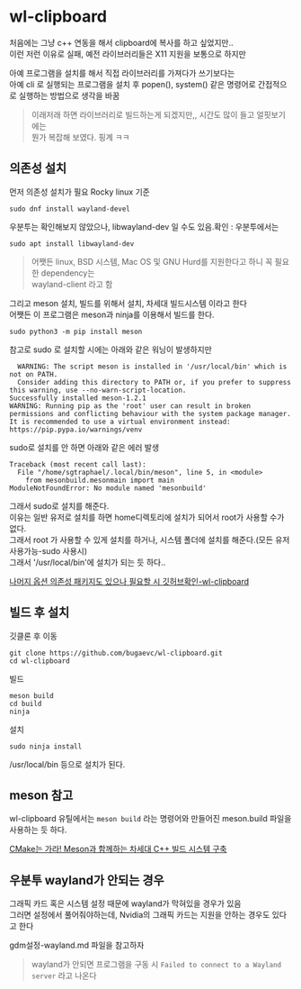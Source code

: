 # wl-clipboard
처음에는 그냥 c++ 연동을 해서 clipboard에 복사를 하고 싶었지만..  
이런 저런 이유로 실패, 예전 라이브러리들은 X11 지원을 보통으로 하지만  

아예 프로그램을 설치를 해서 직접 라이브러리를 가져다가 쓰기보다는  
아예 cli 로 실행되는 프로그램을 설치 후 popen(), system() 같은 명령어로 간접적으로 실행하는 방법으로 생각을 바꿈   

> 이래저래 하면 라이브러리로 빌드하는게 되겠지만,, 시간도 많이 들고 얼핏보기에는  
> 뭔가 복잡해 보였다. 핑계 ㅋㅋ

## 의존성 설치
먼저 의존성 설치가 필요
Rocky linux 기준 
```
sudo dnf install wayland-devel
```

우분투는 확인해보지 않았으나, libwayland-dev 일 수도 있음.확인 : 우분투에서는 
```
sudo apt install libwayland-dev
```

> 어쨋든 linux, BSD 시스템, Mac OS 및 GNU Hurd를 지원한다고 하니 꼭 필요한 dependency는  
wayland-client 라고 함

그리고 meson 설치, 빌드를 위해서 설치, 차세대 빌드시스템 이라고 한다  
어쨋든 이 프로그램은 meson과 ninja를 이용해서 빌드를 한다. 

```
sudo python3 -m pip install meson
```

참고로 sudo 로 설치할 시에는 아래와 같은 워닝이 발생하지만   
```
  WARNING: The script meson is installed in '/usr/local/bin' which is not on PATH.
  Consider adding this directory to PATH or, if you prefer to suppress this warning, use --no-warn-script-location.
Successfully installed meson-1.2.1
WARNING: Running pip as the 'root' user can result in broken permissions and conflicting behaviour with the system package manager. It is recommended to use a virtual environment instead: https://pip.pypa.io/warnings/venv
```
sudo로 설치를 안 하면 아래와 같은 에러 발생   
```
Traceback (most recent call last):
  File "/home/sgtraphael/.local/bin/meson", line 5, in <module>
    from mesonbuild.mesonmain import main
ModuleNotFoundError: No module named 'mesonbuild'
```

그래서 sudo로 설치를 해준다.   
이유는 일반 유저로 설치를 하면 home디렉토리에 설치가 되어서 root가 사용할 수가 없다.  
그래서 root 가 사용할 수 있게 설치를 하거나, 시스템 폴더에 설치를 해준다.(모든 유저 사용가능-sudo 사용시)   
그래서 '/usr/local/bin'에 설치가 되는 듯 하다..  


[나머지 옵션 의존성 패키지도 있으나 필요할 시 깃허브확인-wl-clipboard](https://github.com/bugaevc/wl-clipboard)


## 빌드 후 설치
깃클론 후 이동
```
git clone https://github.com/bugaevc/wl-clipboard.git
cd wl-clipboard
```

빌드
```
meson build
cd build
ninja
```

설치
```
sudo ninja install
```

/usr/local/bin 등으로 설치가 된다. 


## meson 참고
wl-clipboard 유틸에서는 `meson build` 라는 명령어와 만들어진 meson.build 파일을 사용하는 듯 하다. 

[CMake는 가라! Meson과 함께하는 차세대 C++ 빌드 시스템 구축](https://int-i.github.io/cpp/2021-06-26/cpp-meson/)  



## 우분투 wayland가 안되는 경우  
그래픽 카드 혹은 시스템 설정 때문에 wayland가 막혀있을 경우가 있음   
그러면 설정에서 풀어줘야하는데, Nvidia의 그래픽 카드는 지원을 안하는 경우도 있다고 한다   

gdm설정-wayland.md 파일을 참고하자 

> wayland가 안되면 프로그램을 구동 시 `Failed to connect to a Wayland server` 라고 나온다   

